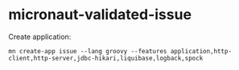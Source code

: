 # micronaut-validated-issue

Create application:
```
mn create-app issue --lang groovy --features application,http-client,http-server,jdbc-hikari,liquibase,logback,spock
```